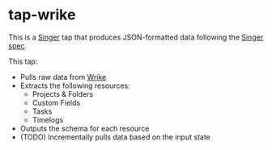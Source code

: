 # tap-wrike

This is a [Singer](https://singer.io) tap that produces JSON-formatted data
following the [Singer
spec](https://github.com/singer-io/getting-started/blob/master/SPEC.md).

This tap:

- Pulls raw data from [Wrike](https://developers.wrike.com/api)
- Extracts the following resources:
  - Projects & Folders
  - Custom Fields
  - Tasks
  - Timelogs
- Outputs the schema for each resource
- (TODO) Incrementally pulls data based on the input state
